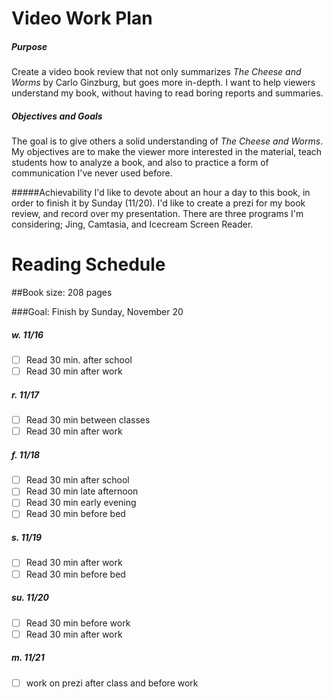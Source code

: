 # Video Work Plan

##### Purpose
Create a video book review that not only summarizes *The Cheese and Worms* by Carlo Ginzburg, but goes more in-depth.  I want to help viewers understand my book, without having to read boring reports and summaries.

##### Objectives and Goals
The goal is to give others a solid understanding of *The Cheese and Worms*.  My objectives are to make the viewer more interested in the material, teach students how to analyze a book, and also to practice a form of communication I've never used before.

#####Achievability
I'd like to devote about an hour a day to this book, in order to finish it by Sunday (11/20). I'd like to create a prezi for my book review, and record over my presentation.  There are three programs I'm considering; Jing, Camtasia, and Icecream Screen Reader.

# Reading Schedule

##Book size: 208 pages

###Goal: Finish by Sunday, November 20

##### w. 11/16
- [ ] Read 30 min. after school
- [ ] Read 30 min after work

##### r. 11/17
- [ ] Read 30 min between classes
- [ ] Read 30 min after work

##### f. 11/18
- [ ] Read 30 min after school
- [ ] Read 30 min late afternoon
- [ ] Read 30 min early evening
- [ ] Read 30 min before bed

##### s. 11/19
- [ ] Read 30 min after work
- [ ] Read 30 min before bed

##### su. 11/20
- [ ] Read 30 min before work
- [ ] Read 30 min after work

##### m. 11/21
- [ ] work on prezi after class and before work

